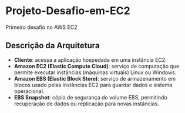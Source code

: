 # Projeto-Desafio-em-EC2
Primeiro desafio no AWS EC2
## Descrição da Arquitetura
- **Cliente**: acessa a aplicação hospedada em uma instância EC2.  
- **Amazon EC2 (Elastic Compute Cloud)**: serviço de computação que permite executar instâncias (máquinas virtuais) Linux ou Windows.  
- **Amazon EBS (Elastic Block Store)**: serviço de armazenamento em blocos usado pelas instâncias EC2 para guardar dados e sistema operacional.  
- **EBS Snapshot**: cópia de segurança do volume EBS, permitindo recuperação de dados ou replicação para novas instâncias.  
